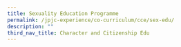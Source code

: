 ```yaml
---
title: Sexuality Education Programme
permalink: /jpjc-experience/co-curriculum/cce/sex-edu/
description: ""
third_nav_title: Character and Citizenship Edu
---
```


